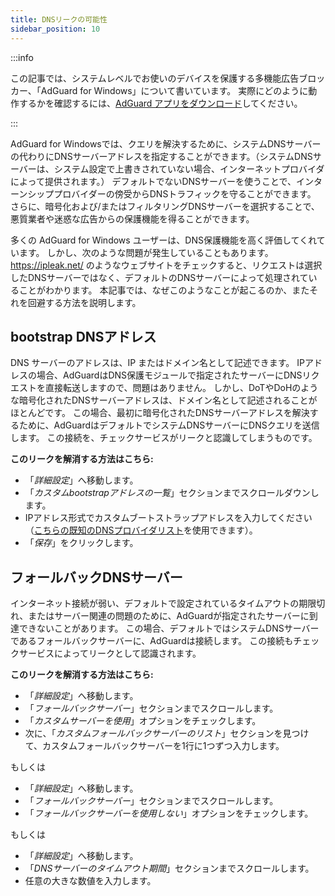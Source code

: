 ```yaml
---
title: DNSリークの可能性
sidebar_position: 10
---
```


:::info

この記事では、システムレベルでお使いのデバイスを保護する多機能広告ブロッカー、「AdGuard for Windows」について書いています。 実際にどのように動作するかを確認するには、[AdGuard アプリをダウンロード](https://agrd.io/download-kb-adblock)してください。

:::

AdGuard for Windowsでは、クエリを解決するために、システムDNSサーバーの代わりにDNSサーバーアドレスを指定することができます。（システムDNSサーバーは、システム設定で上書きされていない場合、インターネットプロバイダによって提供されます。） デフォルトでないDNSサーバーを使うことで、インターンシッププロバイダーの傍受からDNSトラフィックを守ることができます。 さらに、暗号化および/またはフィルタリングDNSサーバーを選択することで、悪質業者や迷惑な広告からの保護機能を得ることができます。

多くの AdGuard for Windows ユーザーは、DNS保護機能を高く評価してくれています。 しかし、次のような問題が発生していることもあります。https://ipleak.net/ のようなウェブサイトをチェックすると、リクエストは選択したDNSサーバーではなく、デフォルトのDNSサーバーによって処理されていることがわかります。 本記事では、なぜこのようなことが起こるのか、またそれを回避する方法を説明します。

## bootstrap DNSアドレス

DNS サーバーのアドレスは、IP またはドメイン名として記述できます。 IPアドレスの場合、AdGuardはDNS保護モジュールで指定されたサーバーにDNSリクエストを直接転送しますので、問題はありません。 しかし、DoTやDoHのような暗号化されたDNSサーバーアドレスは、ドメイン名として記述されることがほとんどです。 この場合、最初に暗号化されたDNSサーバーアドレスを解決するために、AdGuardはデフォルトでシステムDNSサーバーにDNSクエリを送信します。 この接続を、チェックサービスがリークと認識してしまうものです。

**このリークを解消する方法はこちら:**

- 「*詳細設定*」へ移動します。
- 「*カスタムbootstrapアドレスの一覧*」セクションまでスクロールダウンします。
- IPアドレス形式でカスタムブートストラップアドレスを入力してください（[こちらの既知のDNSプロバイダリスト](https://adguard-dns.io/kb/general/dns-providers/)を使用できます）。
- 「*保存*」をクリックします。

## フォールバックDNSサーバー

インターネット接続が弱い、デフォルトで設定されているタイムアウトの期限切れ、またはサーバー関連の問題のために、AdGuardが指定されたサーバーに到達できないことがあります。 この場合、デフォルトではシステムDNSサーバーであるフォールバックサーバーに、AdGuardは接続します。 この接続もチェックサービスによってリークとして認識されます。

**このリークを解消する方法はこちら:**

- 「*詳細設定*」へ移動します。
- 「*フォールバックサーバー*」セクションまでスクロールします。
- 「*カスタムサーバーを使用*」オプションをチェックします。
- 次に、「*カスタムフォールバックサーバーのリスト*」セクションを見つけて、カスタムフォールバックサーバーを1行に1つずつ入力します。

もしくは

- 「*詳細設定*」へ移動します。
- 「*フォールバックサーバー*」セクションまでスクロールします。
- 「*フォールバックサーバーを使用しない*」オプションをチェックします。

もしくは

- 「*詳細設定*」へ移動します。
- 「*DNSサーバーのタイムアウト期間*」セクションまでスクロールします。
- 任意の大きな数値を入力します。
